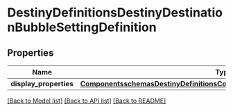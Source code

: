 # DestinyDefinitionsDestinyDestinationBubbleSettingDefinition

## Properties
Name | Type | Description | Notes
------------ | ------------- | ------------- | -------------
**display_properties** | [**ComponentsschemasDestinyDefinitionsCommonDestinyDisplayPropertiesDefinition**](ComponentsschemasDestinyDefinitionsCommonDestinyDisplayPropertiesDefinition.md) |  | [optional] 

[[Back to Model list]](../README.md#documentation-for-models) [[Back to API list]](../README.md#documentation-for-api-endpoints) [[Back to README]](../README.md)


